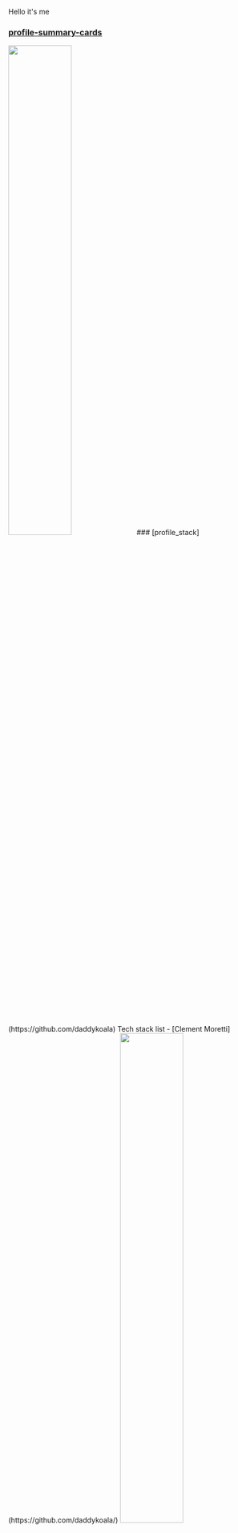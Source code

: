 Hello it's me

### [profile-summary-cards](https://github.com/daddykoala)
<img height="50%" src="https://github-readme-stats.vercel.app/api?username=daddykoala&count_private=true&show_icons=true&theme=tokyonight&&include_all_commits=true"/>
### [profile_stack](https://github.com/daddykoala) Tech stack list - [Clement Moretti](https://github.com/daddykoala/)
<img height="50%" src="https://github-readme-stats.vercel.app/api?username=daddykoala&count_private=true&show_icons=true&theme=tokyonight&&include_all_commits=true"/>